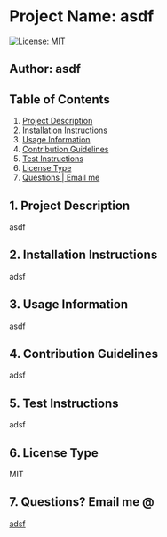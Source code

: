 # Project Name: asdf


[![License: MIT](https://img.shields.io/badge/License-MIT-yellow.svg)](https://opensource.org/licenses/MIT)

## Author: asdf

## Table of Contents
<!--ts-->
1. [ Project Description ](#desc)
2. [ Installation Instructions ](#inst)
3. [ Usage Information ](#use)
4. [ Contribution Guidelines ](#guide)
5. [ Test Instructions ](#test)
6. [ License Type ](#l-type)
7. [ Questions | Email me ](#email)


<!--te-->
<a name="desc"></a>
## 1. Project Description

asdf
<a name="inst"></a>
## 2. Installation Instructions

 adsf

<a name="use"></a>
## 3. Usage Information

 asdf

<a name="guide"></a>
## 4. Contribution Guidelines

 adsf

<a name="test"></a>
## 5. Test Instructions

 adsf

<a name="l-type"></a>
## 6. License Type

 MIT

<a name="email"></a>
## 7. Questions? Email me @

[adsf](mailto:adsf)
